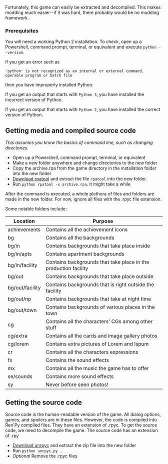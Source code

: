 Fortunately, this game can easily be extracted and decompiled. This makes modding much easier--if it was hard, there probably would be no modding framework.

### Prerequisites

You will need a working Python 2 installation. To check, open up a Powershell, command prompt, terminal, or equivalent and execute `python --version`.

If you get an error such as

    'python' is not recognized as an internal or external command, operable program or batch file

then you have improperly installed Python.

If you get an output that starts with `Python 3`, you have installed the incorrect version of Python.

If you get an output that starts with `Python 2`, you have installed the correct version of Python.

## Getting media and compiled source code
*This assumes you know the basics of command line, such as changing directories.*

* Open up a Powershell, command prompt, terminal, or equivalent
* Make a new folder anywhere and change directories to the new folder
* Copy the archive.rpa from the game directory in the installation folder into the new folder
* [Download rpatool](https://github.com/Shizmob/rpatool/archive/master.zip) and extract the file `rpatool` into the new folder.
* Run `python rpatool -x archive.rpa`. It might take a while

After the command is executed, a whole plethora of files and folders are made in the new folder. For now, ignore all files with the .rpyc file extension.

Some notable folders include:

|     Location    |                             Purpose                             |
| --------------- | --------------------------------------------------------------- |
| achievements    | Contains all the achievement icons                              |
| bg              | Contains all the backgrounds                                    |
| bg/in           | Contains backgrounds that take place inside                     |
| bg/in/apts      | Contains apartment backgrounds                                  |
| bg/in/facility  | Contains backgrounds that take place in the production facility |
| bg/out          | Contains backgrounds that take place outside                    |
| bg/out/facility | Contains backgrounds that is right outside the facility         |
| bg/out/np       | Contains backgrounds that take at night time                    |
| bg/out/town     | Contains backgrounds of various places in the town              |
| cg              | Contains all the characters' CGs among other stuff              |
| cg/extra        | Contains all the cards and image gallery photos                 |
| cg/lorem        | Contains extra pictures of Lorem and Ispum                      |
| cr              | Contains all the characters expressions                         |
| fx              | Contains the sound effects                                      |
| mx              | Contains all the music the game has to offer                    |
| se/sounds       | Contains more sound effects                                     |
| sy              | Never before seen photos!                                       |

## Getting the source code

Source code is the human-readable version of the game. All dialog options, games, and spoilers are in these files.
However, the code is compiled into Ren'Py compiled files. They have an extension of .rpyc.
To get the source code, we need to decompile the game. The source code has an extension of .rpy

* [Download unrpyc](https://github.com/CensoredUsername/unrpyc/archive/master.zip) and extract the zip file into the new folder
* Run `python unrpyc.py .`
* *Optional* Remove the .rpyc files
